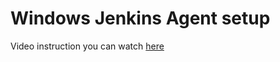Windows Jenkins Agent setup
==============================

Video instruction you can watch [here](https://www.youtube.com/watch?v=N8AQTlHoBKc)